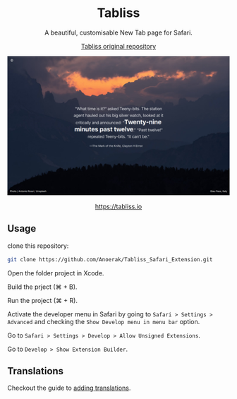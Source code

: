<h1 align="center">Tabliss</h1>

<p align="center">A beautiful, customisable New Tab page for Safari.</p>

<p align="center"><a href="https://github.com/joelshepherd/tabliss">Tabliss original repository</a></p>

![Tabliss Screenshot](screenshot.png)

<p align="center"><a href="https://tabliss.io">https://tabliss.io</a></p>

## Usage

clone this repository:

```bash
git clone https://github.com/Anoerak/Tabliss_Safari_Extension.git
```

Open the folder project  in Xcode.

Build the prject (⌘ + B).

Run the project (⌘ + R).

Activate the developer menu in Safari by going to `Safari > Settings > Advanced` and checking the `Show Develop menu in menu bar` option.

Go to `Safari > Settings > Develop > Allow Unsigned Extensions`.

Go to `Develop > Show Extension Builder`.


## Translations

Checkout the guide to [adding translations](TRANSLATING.md).
